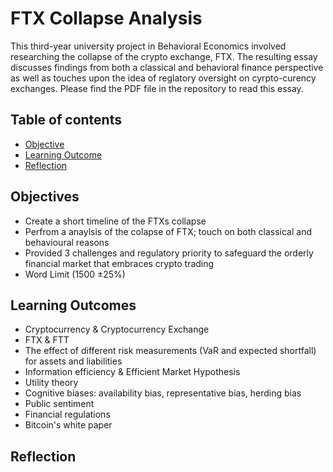# FTX Collapse Analysis

This third-year university project in Behavioral Economics involved researching the collapse of the crypto exchange, FTX. The resulting essay discusses findings from both a classical and behavioral finance perspective as well as touches upon the idea of reglatory oversight on cyrpto-curency exchanges. Please find the PDF file in the repository to read this essay.

## Table of contents
* [Objective](#objective)
* [Learning Outcome](#learning_outcome)
* [Reflection](#reflection)

## Objectives
- Create a short timeline of the FTXs collapse
- Perfrom a anaylsis of the colapse of FTX; touch on both classical and behavioural reasons
- Provided 3 challenges and regulatory priority to safeguard the orderly financial market that embraces crypto trading
- Word Limit (1500 &pm;25%)
	
## Learning Outcomes
- Cryptocurrency & Cryptocurrency Exchange
- FTX & FTT
- The effect of different risk measurements (VaR and expected shortfall) for assets and liabilities
- Information efficiency & Efficient Market Hypothesis
- Utility theory
- Cognitive biases: availability bias, representative bias, herding bias
- Public sentiment
- Financial regulations
- Bitcoin's white paper  

## Reflection

